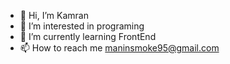 - 👋 Hi, I’m Kamran
- 👀 I’m interested in programing
- 🌱 I’m currently learning FrontEnd
- 📫 How to reach me maninsmoke95@gmail.com

<!---
Ubivanto/Ubivanto is a ✨ special ✨ repository because its `README.md` (this file) appears on your GitHub profile.
You can click the Preview link to take a look at your changes.
--->
